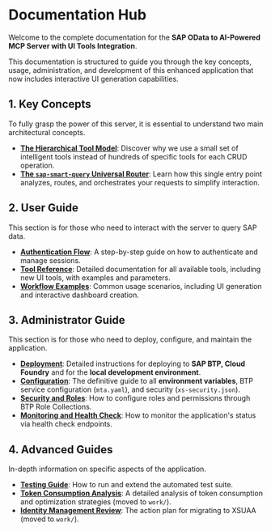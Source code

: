 # Documentation Hub

Welcome to the complete documentation for the **SAP OData to AI-Powered MCP Server with UI Tools Integration**.

This documentation is structured to guide you through the key concepts, usage, administration, and development of this enhanced application that now includes interactive UI generation capabilities.

## 1. Key Concepts

To fully grasp the power of this server, it is essential to understand two main architectural concepts.

-   **[The Hierarchical Tool Model](./ARCHITECTURE.md#the-hierarchical-tool-model)**: Discover why we use a small set of intelligent tools instead of hundreds of specific tools for each CRUD operation.
-   **[The `sap-smart-query` Universal Router](./TOOL_REFERENCE.md#the-sap-smart-query-universal-router)**: Learn how this single entry point analyzes, routes, and orchestrates your requests to simplify interaction.

## 2. User Guide

This section is for those who need to interact with the server to query SAP data.

-   **[Authentication Flow](./USER_GUIDE.md#step-by-step-authentication-flow)**: A step-by-step guide on how to authenticate and manage sessions.
-   **[Tool Reference](./TOOL_REFERENCE.md)**: Detailed documentation for all available tools, including new UI tools, with examples and parameters.
-   **[Workflow Examples](./USER_GUIDE.md#workflow-examples)**: Common usage scenarios, including UI generation and interactive dashboard creation.

## 3. Administrator Guide

This section is for those who need to deploy, configure, and maintain the application.

-   **[Deployment](./DEPLOYMENT.md)**: Detailed instructions for deploying to **SAP BTP, Cloud Foundry** and for the **local development environment**.
-   **[Configuration](./CONFIGURATION.md)**: The definitive guide to all **environment variables**, BTP service configuration (`mta.yaml`), and security (`xs-security.json`).
-   **[Security and Roles](./CONFIGURATION.md#security-configuration-xs-securityjson)**: How to configure roles and permissions through BTP Role Collections.
-   **[Monitoring and Health Check](./DEPLOYMENT.md#monitoring-and-health-check)**: How to monitor the application's status via health check endpoints.

## 4. Advanced Guides

In-depth information on specific aspects of the application.

-   **[Testing Guide](./guides/TESTING.md)**: How to run and extend the automated test suite.
-   **[Token Consumption Analysis](./work/TOKEN_CONSUMPTION_ANALYSIS.md)**: A detailed analysis of token consumption and optimization strategies (moved to `work/`).
-   **[Identity Management Review](./work/IDENTITY_MANAGEMENT_REVIEW.md)**: The action plan for migrating to XSUAA (moved to `work/`).